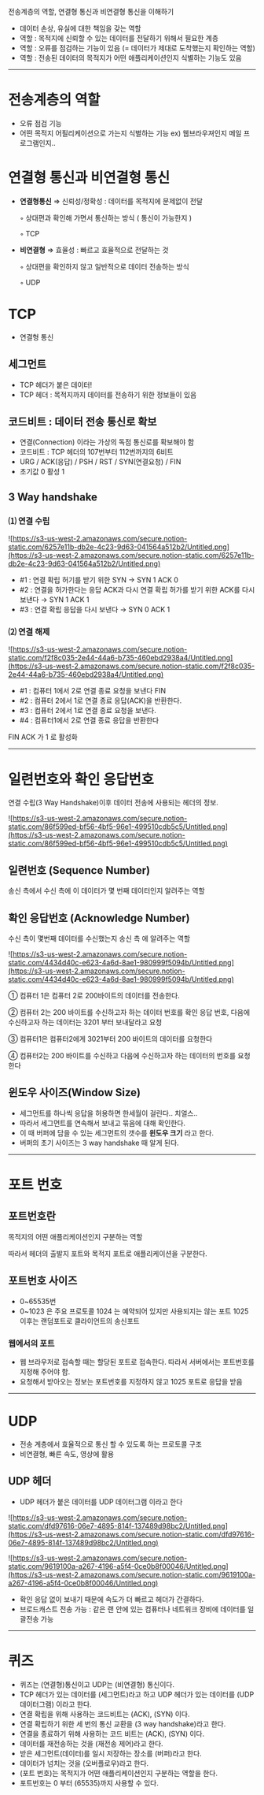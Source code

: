 전송계층의 역할, 연결형 통신과 비연결형 통신을 이해하기 

- 데이터 손상, 유실에 대한 책임을 갖는 역할
- 역할 : 목적지에 신뢰할 수 있는 데이터를 전달하기 위해서 필요한 계층
- 역할 : 오류를 점검하는 기능이 있음 (= 데이터가 제대로 도착했는지 확인하는 역할)
- 역할 : 전송된 데이터의 목적지가 어떤 애플리케이션인지 식별하는 기능도 있음

---

# 전송계층의 역할

- 오류 점검 기능
- 어떤 목적지 어필리케이션으로 가는지 식별하는 기능
ex) 웹브라우져인지 메일 프로그램인지..

# 연결형 통신과 비연결형 통신

- **연결형통신** ⇒ 신뢰성/정확성 : 데이터를 목적지에 문제없이 전달

    ◦ 상대편과 확인해 가면서 통신하는 방식 ( 통신이 가능한지 )

    ◦ TCP

- **비연결형** ⇒ 효율성 : 빠르고 효율적으로 전달하는 것

    ◦ 상대편을 확인하지 않고 일반적으로 데이터 전송하는 방식 

    ◦ UDP 

# TCP

- 연결형 통신

## 세그먼트

- TCP 헤더가 붙은 데이터!
- TCP 헤더 : 목적지까지 데이터를 전송하기 위한 정보들이 있음

## 코드비트 : 데이터 전송 통신로 확보

- 연결(Connection) 이라는 가상의 독점 통신로를 확보해야 함
- 코드비트 : TCP 헤더의 107번부터 112번까지의 6비트
- URG / ACK(응답) / PSH / RST / SYN(연결요청) / FIN
- 초기값 0 활성 1

## 3 Way handshake

### ⑴ 연결 수립

![https://s3-us-west-2.amazonaws.com/secure.notion-static.com/6257e11b-db2e-4c23-9d63-041564a512b2/Untitled.png](https://s3-us-west-2.amazonaws.com/secure.notion-static.com/6257e11b-db2e-4c23-9d63-041564a512b2/Untitled.png)

- #1 : 연결 확립 허기를 받기 위한 SYN → SYN 1 ACK 0
- #2 : 연결을 허가한다는 응답 ACK과 다시 연결 확립 허가를 받기 위한 ACK를 다시 보낸다 → SYN 1 ACK 1
- #3 : 연결 확립 응답을 다시 보낸다 → SYN 0 ACK 1

### ⑵ 연결 해제

![https://s3-us-west-2.amazonaws.com/secure.notion-static.com/f2f8c035-2e44-44a6-b735-460ebd2938a4/Untitled.png](https://s3-us-west-2.amazonaws.com/secure.notion-static.com/f2f8c035-2e44-44a6-b735-460ebd2938a4/Untitled.png)

- #1 : 컴퓨터 1에서 2로 연결 종료 요청을 보낸다 FIN
- #2 : 컴퓨터 2에서 1로 연결 종료 응답(ACK)을 반환한다.
- #3 : 컴퓨터 2에서 1로 연결 종료 요청을 보낸다.
- #4 : 컴퓨터1에서 2로 연결 종료 응답을 반환한다

FIN ACK 가 1 로 활성화

---

# 일련번호와 확인 응답번호

연결 수립(3 Way Handshake)이후 데이터 전송에 사용되는 헤더의 정보.

![https://s3-us-west-2.amazonaws.com/secure.notion-static.com/86f599ed-bf56-4bf5-96e1-499510cdb5c5/Untitled.png](https://s3-us-west-2.amazonaws.com/secure.notion-static.com/86f599ed-bf56-4bf5-96e1-499510cdb5c5/Untitled.png)

## 일련번호 (Sequence Number)

송신 측에서 수신 측에 이 데이터가 몇 번째 데이터인지 알려주는 역할

## 확인 응답번호 (Acknowledge Number)

수신 측이 몇번째 데이터를 수신했는지 송신 측 에 알려주는 역할 

![https://s3-us-west-2.amazonaws.com/secure.notion-static.com/4434d40c-e623-4a6d-8ae1-980999f5094b/Untitled.png](https://s3-us-west-2.amazonaws.com/secure.notion-static.com/4434d40c-e623-4a6d-8ae1-980999f5094b/Untitled.png)

① 컴퓨터 1은 컴퓨터 2로 200바이트의 데이터를 전송한다.

② 컴퓨터 2는 200 바이트를 수신하고자 하는 데이터 번호를 확인 응답 번호, 다음에 수신하고자 하는 데이터는 3201 부터 보내달라고 요청

③ 컴퓨터1은 컴퓨터2에게 3021부터 200 바이트의 데이터를 요청한다

④ 컴퓨터2는 200 바이트를 수신하고 다음에 수신하고자 하는 데이터의 번호를 요청한다

## 윈도우 사이즈(Window Size)

- 세그먼트를 하나씩 응답을 허용하면 한세월이 걸린다.. 치얼스..
- 따라서 세그먼트를 연속해서 보내고 묶음에 대해 확인한다.
- 이 때 버퍼에 담을 수 있는 세그먼트의 갯수를 **윈도우 크기** 라고 한다.
- 버퍼의 초기 사이즈는 3 way handshake 때 알게 된다.

---

# 포트 번호

## 포트번호란

목적지의 어떤 애플리케이션인지 구분하는 역할 

따라서 헤더의 출발지 포트와 목적지 포트로 애플리케이션을 구분한다. 

## 포트번호 사이즈

- 0~65535번
- 0~1023 은 주요 프로토콜 
1024 는 예약되어 있지만 사용되지는 않는 포트
1025 이후는 랜덤포트로 클라이언트의 송신포트

### 웹에서의 포트

- 웹 브라우저로 접속할 때는 할당된 포트로 접속한다. 따라서 서버에서는 포트번호를 지정해 주어야 함.
- 요청해서 받아오는 정보는 포트번호를 지정하지 않고 1025 포트로 응답을 받음

---

# UDP

- 전송 계층에서 효율적으로 통신 할 수 있도록 하는 프로토콜 구조
- 비연결형, 빠른 속도, 영상에 활용

## UDP 헤더

- UDP 헤더가 붙은 데이터를 UDP 데이터그램 이라고 한다

![https://s3-us-west-2.amazonaws.com/secure.notion-static.com/dfd97616-06e7-4895-814f-137489d98bc2/Untitled.png](https://s3-us-west-2.amazonaws.com/secure.notion-static.com/dfd97616-06e7-4895-814f-137489d98bc2/Untitled.png)

![https://s3-us-west-2.amazonaws.com/secure.notion-static.com/9619100a-a267-4196-a5f4-0ce0b8f00046/Untitled.png](https://s3-us-west-2.amazonaws.com/secure.notion-static.com/9619100a-a267-4196-a5f4-0ce0b8f00046/Untitled.png)

- 확인 응답 없이 보내기 때문에 속도가 더 빠르고 헤더가 간결하다.
- 브로드캐스트 전송 가능 : 같은 랜 안에 있는 컴퓨터나 네트워크 장비에 데이터를 일괄전송 가능

---

# 퀴즈

- 퀴즈는 (연결형)통신이고 UDP는 (비연결형) 통신이다.
- TCP 헤더가 있는 데이터를 (세그먼트)라고 하고 UDP 헤더가 있는 데이터를 (UDP 데이터그램) 이라고 한다.
- 연결 확립을 위해 사용하는 코드비트는 (ACK), (SYN) 이다.
- 연결 확립하기 위한 세 번의 통신 교환을 (3 way handshake)라고 한다.
- 연결을 종료하기 위해 사용하는 코드 비트는  (ACK), (SYN) 이다.
- 데이터를 재전송하는 것을 (재전송 제어)라고 한다.
- 받은 세그먼트(데이터)를 일시 저장하는 장소를 (버퍼)라고 한다.
- 데이터가 넘치는 것을 (오버플로우)라고 한다.
- (포트 번호)는 목적지가 어떤 애플리케이션인지 구분하는 역할을 한다.
- 포트번호는 0 부터 (65535)까지 사용할 수 있다.